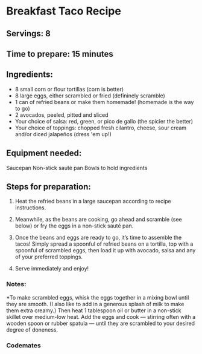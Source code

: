 # Breakfast Taco Recipe 

## Servings: 8

## Time to prepare: 15 minutes

## Ingredients:
- 8 small corn or flour tortillas (corn is better)
- 8 large eggs, either scrambled or fried (defininely scramble) 
- 1 can of refried beans or make them homemade! (homemade is the way to go)
- 2 avocados, peeled, pitted and sliced
- Your choice of salsa: red, green, or pico de gallo (the spicier the better) 
- Your choice of toppings: chopped fresh cilantro, cheese, sour cream and/or diced jalapeños (dress 'em up!) 


## Equipment needed:
Saucepan
Non-stick sauté pan
Bowls to hold ingredients 

## Steps for preparation:
1. Heat the refried beans in a large saucepan according to recipe instructions.

2. Meanwhile, as the beans are cooking, go ahead and scramble (see below) or fry the eggs in a non-stick sauté pan.

3. Once the beans and eggs are ready to go, it’s time to assemble the tacos!  Simply spread a spoonful of refried beans on a tortilla, top with a spoonful of scrambled eggs, then load it up with avocado, salsa and any of your preferred toppings.

4. Serve immediately and enjoy!

### Notes:
*To make scrambled eggs, whisk the eggs together in a mixing bowl until they are smooth.  (I also like to add in a generous splash of milk to make them extra creamy.)  Then heat 1 tablespoon oil or butter in a non-stick skillet over medium-low heat.  Add the eggs and cook — stirring often with a wooden spoon or rubber spatula — until they are scrambled to your desired degree of doneness.

### Codemates #
